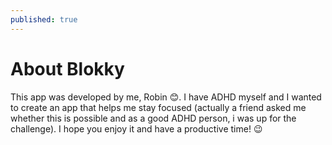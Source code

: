 ```yaml
---
published: true
---
```


# About Blokky

This app was developed by me, Robin 😊.
I have ADHD myself and I wanted to create an app that helps me stay focused (actually a friend asked me whether this is possible and as a good ADHD person, i was up for the challenge). 
I hope you enjoy it and have a productive time! 😉